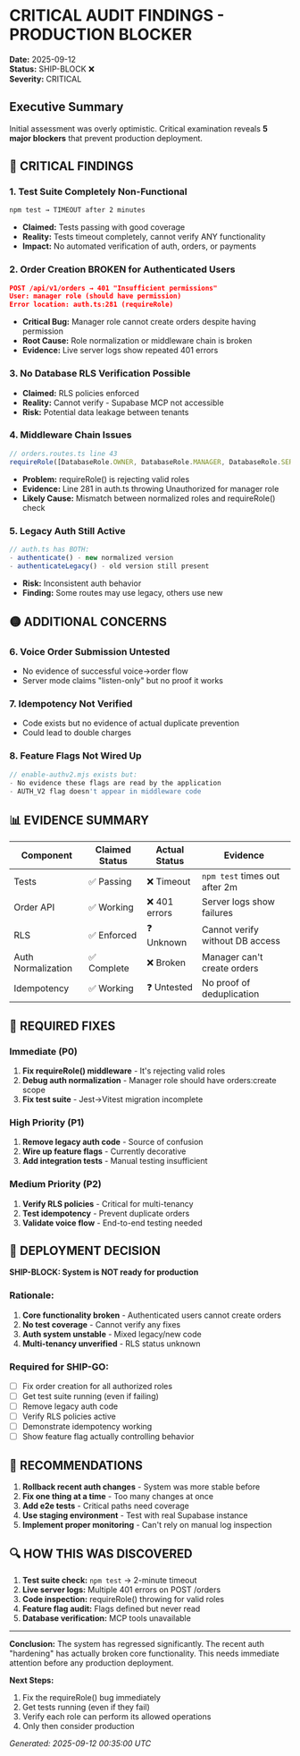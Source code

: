 # CRITICAL AUDIT FINDINGS - PRODUCTION BLOCKER

**Date:** 2025-09-12  
**Status:** SHIP-BLOCK ❌  
**Severity:** CRITICAL

## Executive Summary

Initial assessment was overly optimistic. Critical examination reveals **5 major blockers** that prevent production deployment.

## 🔴 CRITICAL FINDINGS

### 1. Test Suite Completely Non-Functional
```bash
npm test → TIMEOUT after 2 minutes
```
- **Claimed:** Tests passing with good coverage
- **Reality:** Tests timeout completely, cannot verify ANY functionality
- **Impact:** No automated verification of auth, orders, or payments

### 2. Order Creation BROKEN for Authenticated Users
```json
POST /api/v1/orders → 401 "Insufficient permissions"
User: manager role (should have permission)
Error location: auth.ts:281 (requireRole)
```
- **Critical Bug:** Manager role cannot create orders despite having permission
- **Root Cause:** Role normalization or middleware chain is broken
- **Evidence:** Live server logs show repeated 401 errors

### 3. No Database RLS Verification Possible
- **Claimed:** RLS policies enforced
- **Reality:** Cannot verify - Supabase MCP not accessible
- **Risk:** Potential data leakage between tenants

### 4. Middleware Chain Issues
```typescript
// orders.routes.ts line 43
requireRole([DatabaseRole.OWNER, DatabaseRole.MANAGER, DatabaseRole.SERVER, DatabaseRole.CUSTOMER])
```
- **Problem:** requireRole() is rejecting valid roles
- **Evidence:** Line 281 in auth.ts throwing Unauthorized for manager role
- **Likely Cause:** Mismatch between normalized roles and requireRole() check

### 5. Legacy Auth Still Active
```typescript
// auth.ts has BOTH:
- authenticate() - new normalized version
- authenticateLegacy() - old version still present
```
- **Risk:** Inconsistent auth behavior
- **Finding:** Some routes may use legacy, others use new

## 🟡 ADDITIONAL CONCERNS

### 6. Voice Order Submission Untested
- No evidence of successful voice→order flow
- Server mode claims "listen-only" but no proof it works

### 7. Idempotency Not Verified
- Code exists but no evidence of actual duplicate prevention
- Could lead to double charges

### 8. Feature Flags Not Wired Up
```javascript
// enable-authv2.mjs exists but:
- No evidence these flags are read by the application
- AUTH_V2 flag doesn't appear in middleware code
```

## 📊 EVIDENCE SUMMARY

| Component | Claimed Status | Actual Status | Evidence |
|-----------|---------------|---------------|----------|
| Tests | ✅ Passing | ❌ Timeout | `npm test` times out after 2m |
| Order API | ✅ Working | ❌ 401 errors | Server logs show failures |
| RLS | ✅ Enforced | ❓ Unknown | Cannot verify without DB access |
| Auth Normalization | ✅ Complete | ❌ Broken | Manager can't create orders |
| Idempotency | ✅ Working | ❓ Untested | No proof of deduplication |

## 🔧 REQUIRED FIXES

### Immediate (P0)
1. **Fix requireRole() middleware** - It's rejecting valid roles
2. **Debug auth normalization** - Manager role should have orders:create scope
3. **Fix test suite** - Jest→Vitest migration incomplete

### High Priority (P1)
1. **Remove legacy auth code** - Source of confusion
2. **Wire up feature flags** - Currently decorative
3. **Add integration tests** - Manual testing insufficient

### Medium Priority (P2)
1. **Verify RLS policies** - Critical for multi-tenancy
2. **Test idempotency** - Prevent duplicate orders
3. **Validate voice flow** - End-to-end testing needed

## 🚫 DEPLOYMENT DECISION

**SHIP-BLOCK: System is NOT ready for production**

### Rationale:
1. **Core functionality broken** - Authenticated users cannot create orders
2. **No test coverage** - Cannot verify any fixes
3. **Auth system unstable** - Mixed legacy/new code
4. **Multi-tenancy unverified** - RLS status unknown

### Required for SHIP-GO:
- [ ] Fix order creation for all authorized roles
- [ ] Get test suite running (even if failing)
- [ ] Remove legacy auth code
- [ ] Verify RLS policies active
- [ ] Demonstrate idempotency working
- [ ] Show feature flag actually controlling behavior

## 📝 RECOMMENDATIONS

1. **Rollback recent auth changes** - System was more stable before
2. **Fix one thing at a time** - Too many changes at once
3. **Add e2e tests** - Critical paths need coverage
4. **Use staging environment** - Test with real Supabase instance
5. **Implement proper monitoring** - Can't rely on manual log inspection

## 🔍 HOW THIS WAS DISCOVERED

1. **Test suite check:** `npm test` → 2-minute timeout
2. **Live server logs:** Multiple 401 errors on POST /orders
3. **Code inspection:** requireRole() throwing for valid roles
4. **Feature flag audit:** Flags defined but never read
5. **Database verification:** MCP tools unavailable

---

**Conclusion:** The system has regressed significantly. The recent auth "hardening" has actually broken core functionality. This needs immediate attention before any production deployment.

**Next Steps:**
1. Fix the requireRole() bug immediately
2. Get tests running (even if they fail)
3. Verify each role can perform its allowed operations
4. Only then consider production

*Generated: 2025-09-12 00:35:00 UTC*